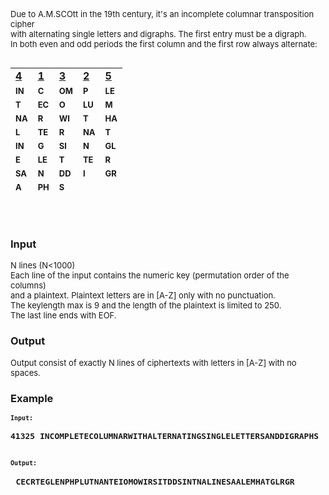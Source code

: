 <p><span style="font-size: small;">Due to A.M.SCOtt in the 19th century, it's an incomplete columnar transposition cipher <br>with alternating single letters and digraphs. The first entry must be a digraph.<br>In both even and odd periods the first column and the first row always alternate:</span></p>
<table style="height: 200px; width: 200px;" border="0" align="left">
<tbody>
<tr>
<td><span style="text-decoration: underline;"><strong><span style="font-size: medium;">4</span></strong></span></td>
<td><span style="text-decoration: underline;"><strong><span style="font-size: medium;">1</span></strong></span></td>
<td><span style="text-decoration: underline;"><strong><span style="font-size: medium;">3</span></strong></span></td>
<td><span style="text-decoration: underline;"><strong><span style="font-size: medium;">2</span></strong></span></td>
<td><span style="text-decoration: underline;"><strong><span style="font-size: medium;">5</span></strong></span></td>
</tr>
<tr>
<td><strong><span style="font-size: small;">IN</span></strong></td>
<td><strong><span style="font-size: small;">C</span></strong></td>
<td><strong><span style="font-size: small;">OM</span></strong></td>
<td><strong><span style="font-size: small;">P</span></strong></td>
<td><strong><span style="font-size: small;">LE</span></strong></td>
</tr>
<tr>
<td><strong><span style="font-size: small;">T</span></strong></td>
<td><strong><span style="font-size: small;">EC</span></strong></td>
<td><strong><span style="font-size: small;">O</span></strong></td>
<td><strong><span style="font-size: small;">LU</span></strong></td>
<td><strong><span style="font-size: small;">M</span></strong></td>
</tr>
<tr>
<td><strong><span style="font-size: small;">NA</span></strong></td>
<td><strong><span style="font-size: small;">R</span></strong></td>
<td><strong><span style="font-size: small;">WI</span></strong></td>
<td><strong><span style="font-size: small;">T</span></strong></td>
<td><strong><span style="font-size: small;">HA</span></strong></td>
</tr>
<tr>
<td><strong><span style="font-size: small;">L</span></strong></td>
<td><strong><span style="font-size: small;">TE</span></strong></td>
<td><strong><span style="font-size: small;">R</span></strong></td>
<td><strong><span style="font-size: small;">NA</span></strong></td>
<td><strong><span style="font-size: small;">T</span></strong></td>
</tr>
<tr>
<td><strong><span style="font-size: small;">IN</span></strong></td>
<td><strong><span style="font-size: small;">G</span></strong></td>
<td><strong><span style="font-size: small;">SI</span></strong></td>
<td><strong><span style="font-size: small;">N</span></strong></td>
<td><strong><span style="font-size: small;">GL</span></strong></td>
</tr>
<tr>
<td><strong><span style="font-size: small;">E</span></strong></td>
<td><strong><span style="font-size: small;">LE</span></strong></td>
<td><strong><span style="font-size: small;">T</span></strong></td>
<td><strong><span style="font-size: small;">TE</span></strong></td>
<td><strong><span style="font-size: small;">R</span></strong></td>
</tr>
<tr>
<td><strong><span style="font-size: small;">SA</span></strong></td>
<td><strong><span style="font-size: small;">N</span></strong></td>
<td><strong><span style="font-size: small;">DD</span></strong></td>
<td><strong><span style="font-size: small;">I</span></strong></td>
<td><strong><span style="font-size: small;">GR</span></strong></td>
</tr>
<tr>
<td><strong><span style="font-size: small;">A</span></strong></td>
<td><strong><span style="font-size: small;">PH</span></strong></td>
<td><strong><span style="font-size: small;">S</span></strong></td>
<td><strong><span style="font-size: small;">&nbsp;</span></strong></td>
<td><strong><span style="font-size: small;">&nbsp;</span></strong></td>
</tr>
</tbody>
</table>
<p>&nbsp;</p>
<p>&nbsp;</p>
<p>&nbsp;</p>
<p>&nbsp;</p>
<p>&nbsp;</p>
<p>&nbsp;</p>
<p>&nbsp;</p>
<p>&nbsp;</p>
<p>&nbsp;</p>
<h3 style="text-align: left;">Input</h3>
<p><span style="font-size: small;">N lines (N&lt;1000)<br>Each line of the input contains the numeric key (permutation order of the columns) <br>and a plaintext. Plaintext letters are in [A-Z] only with no punctuation. <br>The keylength max is 9 and the length of the plaintext is limited to 250. <br>The last line ends with EOF.</span></p>
<h3 style="text-align: left;">Output</h3>
<p><span style="font-size: small;">Output consist of exactly N lines of ciphertexts with letters in [A-Z] with no spaces.</span></p>
<h3 style="text-align: left;">Example</h3>
<pre><span style="font-size: small;"><strong>Input:</strong></span>
<br><span style="font-size: medium;"><strong>41325 INCOMPLETECOLUMNARWITHALTERNATINGSINGLELETTERSANDDIGRAPHS</strong></span>

<span style="font-size: small;"><strong>Output:</strong></span><br><br>&nbsp;<span style="font-size: medium;"><strong>CECRTEGLENPHPLUTNANTEIOMOWIRSITDDSINTNALINESAALEMHATGLRGR</strong></span></pre>